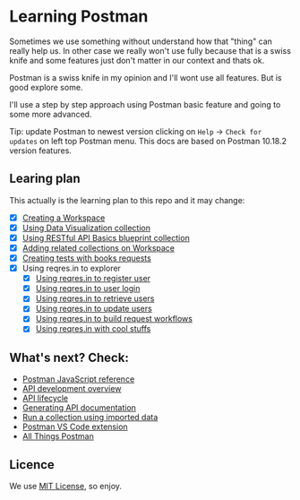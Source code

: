 # Learning Postman

Sometimes we use something without understand how that "thing" can really help us. In other case we really won't use fully because that is a swiss knife and some features just don't matter in our context and thats ok.

Postman is a swiss knife in my opinion and I'll wont use all features. But is good explore some.

I'll use a step by step approach using Postman basic feature and going to some more advanced.

Tip: update Postman to newest version clicking on `Help` -> `Check for updates` on left top Postman menu. This docs are based on Postman 10.18.2 version features.

## Learing plan

This actually is the learning plan to this repo and it may change:

 - [x] [Creating a Workspace](./workspace.md)
 - [x] [Using Data Visualization collection](./visualization.md)
 - [x] [Using RESTful API Basics blueprint collection](./restful.md)
 - [x] [Adding related collections on Workspace](./related.md)
 - [x] [Creating tests with books requests](./tests.md)
 - [x] Using reqres.in to explorer
   - [x] [Using reqres.in to register user](./reqres-in/reqres-in-register.md)
   - [x] [Using reqres.in to user login](./reqres-in/reqres-in-login.md)
   - [x] [Using reqres.in to retrieve users](./reqres-in/reqres-in-retrieve.md)
   - [x] [Using reqres.in to update users](./reqres-in/reqres-in-patch.md)
   - [x] [Using reqres.in to build request workflows](./reqres-in/reqres-in-workflow.md)
   - [x] [Using reqres.in with cool stuffs](./reqres-in/reqres-in-cool.md)

## What's next? Check:

 * [Postman JavaScript reference](https://learning.postman.com/docs/writing-scripts/script-references/postman-sandbox-api-reference/)
 * [API development overview](https://learning.postman.com/docs/designing-and-developing-your-api/the-api-workflow/)
 * [API lifecycle](https://www.postman.com/api-platform/api-lifecycle/)
 * [Generating API documentation](https://learning.postman.com/docs/publishing-your-api/documenting-your-api/)
 * [Run a collection using imported data](https://learning.postman.com/docs/collections/running-collections/working-with-data-files/)
 * [Postman VS Code extension](https://marketplace.visualstudio.com/items?itemName=Postman.postman-for-vscode)
 * [All Things Postman](https://github.com/DannyDainton/All-Things-Postman)

## Licence

We use [MIT License](./LICENSE), so enjoy.
